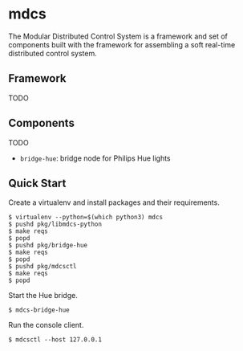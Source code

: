 # mdcs

The Modular Distributed Control System is a framework and set of components built with the framework for assembling a soft real-time distributed control system.

## Framework

TODO

## Components

TODO

* `bridge-hue`: bridge node for Philips Hue lights

## Quick Start

Create a virtualenv and install packages and their requirements.

```
$ virtualenv --python=$(which python3) mdcs
$ pushd pkg/libmdcs-python
$ make reqs
$ popd
$ pushd pkg/bridge-hue
$ make reqs
$ popd
$ pushd pkg/mdcsctl
$ make reqs
$ popd
```

Start the Hue bridge.

```
$ mdcs-bridge-hue
```

Run the console client.

```
$ mdcsctl --host 127.0.0.1
```
